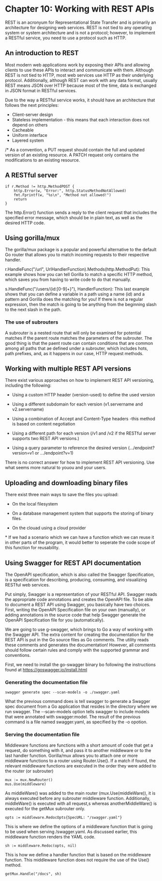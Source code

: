 # Chapter 10: Working with REST APIs
REST is an acronyum for Representational State Transfer and is primarily an architecture for designing web services. REST is not tied to any operating system or system architecture and is not a protocol; however, to implement a RESTful service, you need to use a protocol such as HTTP.

## An introduction to REST
Most modern web applications work by exposing their APIs and allowing clients to use these APIs to interact and communicate with them. Although REST is not tied to HTTP, most web services use HTTP as their underlying protocol. Additionally, although REST can work with any data format, usually REST means JSON over HTTP because most of the time, data is exchanged in JSON format in RESTful services.

Due to the way a RESTful service works, it should have an architecture that follows the next principles:

* Client-server design
* Stateless implementation - this means that each interaction does not depend on others
* Cacheable
* Uniform interface
* Layered system

/* As a convention, a PUT request should contain the full and updated version of an existing resource. A PATCH request only contains the modifications to an existing resource.

## A RESTful server
```
if r.Method != http.MethodPOST {
    http.Error(w, "Error:", http.StatusMethodNotAllowed)
    fmt.Fprintf(w, "%s\n", "Method not allowed!")
    return
}
```

The http.Error() function sends a reply to the client request that includes the specified error message, which should be in plain text, as well as the desired HTTP code.

## Using gorilla/mux 
The gorilla/mux package is a popular and powerful alternative to the default Go router that allows you to match incoming requests to their respective handler.

r.HandleFunc("/url", UrlHandlerFunction).Methods(http.MethodPut):
This example shows how you can tell Gorilla to match a specific HTTP method, which saves you from having to write code to do that manually. 

s.HandleFunc("/users/{id:[0-9]+}"), HandlerFunction): This last
example shows that you can define a variable in a path using a name (id)
and a pattern and Gorilla does the matching for you! If there is not a regular
expression, then the match is going to be anything from the beginning slash
to the next slash in the path.

### The use of subrouters
A subrouter is a nested route that will only be examined for potential matches if the parent route matches the parameters of the subrouter. The good thing is that the paent route can contain conditions that are common among all paths that ae defined under a subrouter, which includes hots, path prefixes, and, as it happens in our case, HTTP request methods.

## Working with multiple REST API versions

There exist various approaches on how to implement REST API versioning, including the following:

* Using a custom HTTP header (version-used) to define the used version

* Using a different subdomain for each version (v1.servername and v2.servername)

* Using a combination of Accept and Content-Type headers -this method is based on content negotiation

* Using a different path for each version (/v1 and /v2 if the RESTful server supports two REST API versions.)

* Using a query parameter to reference the desired version (.../endpoint?version=v1 or .../endpoint?v=1)

There is no correct answer for how to implement REST API versioning. Use what seems more natural to youou and your users.

## Uploading and downloading binary files

There exist three main ways to save the files you upload:

* On the local filesystem

* On a database management system that supports the storing of binary files.

* On the clouad using a cloud provider

\* If we had a scenario which we can have a function which we can reuse it in other parts of the program, it would better to seperate the code scope of this function for reusability.

## Using Swagger for REST API documentation

The OpenAPI specification, which is also called the Swagger Specification, is a specification for describing, producing, consuming, and visualizing RESTful web services.

Put simply, Swagger is a representation of your RESTful API. Swagger reads the appropriate code annotations and creates the OpenAPI file. To be able to document a REST API using Swagger, you basically have two choices. First, writing the OpenAPI Specification file on your own (manually), or adding annotations in the source code that help Swagger generate the OpenAPI Specification file for you (automatically).

We are going to use g-swagger, which brings to Go a way of working with the Swagger API. The extra content for creating the documentation for the REST API is put in the Go source files as Go comments. The utility reads these comments and generates the documentation! However, all comments should follow certain rules and comply with the supported grammar and conventions. 

First, we need to install the go-swagger binary bo following the instructions found at https://goswagger.io/install.html

### Generating the documentation file

```
swagger generate spec --scan-models -o ./swagger.yaml
```

What the previous command does is tell swagger to generate a Swagger spec document from a Go application that resides in the directory where we run swagger. The --scan-models option tells swagger to include models that were annotated with swagger:model. The result of the previous command is a file named swagger.yaml, as specified by the -o opotion.

### Serving the documentation file

Middleware functions are functions with a short amount of code that get a request, do something with it, and pass it to another middleware or to the last handler function. Gorilla/mux allows you to attach one or more middleware functions to a router using Router.Use(). If a match if found, the relevant middleware functions are executed in the order they were added to the router (or subrouter)

```
mux := mux.NewRouter()
mus.Use(middleware)
```

As middleWare() was added to the main router (mux.Use(middleWare)), it is always executed before any subrouter middleware function. Additionally, middleWare() is executed with all request,s whereas anotherMiddleWare() is executed for the getMux subrouter only.

```
opts := middleware.RedocOpts{SpecURL: "/swagger.yaml"}
```
This is where we define the options of a middleware function that is going to be used when serving /swagger.yaml. As discussed earlier, this middleware function renders the YAML code.
```
sh := middleware.Redoc(opts, nil)
```
This is how we define a handler function that is based on the middleware function. This middleware function does not require the use of the Use() method.
```
getMux.Handle("/docs", sh)
```

